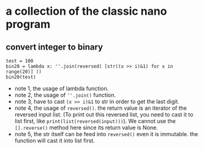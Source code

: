 # a collection of the classic nano program

## convert integer to binary
```
test = 100
bin20 = lambda x: ''.join(reversed( [str((x >> i)&1) for x in range(20)] ))
bin20(test)
``` 
*  note 1, the usage of lambda function.
*  note 2, the usage of ```''.join()``` function.
*  note 3, have to cast ```(x >> i)&1``` to str in order to get the last digit.
*  note 4, the usage of ```reversed()```. the return value is an iterator of the reversed input list. (To print out this reversed list, you need to cast it to list first, like ```print(list(reversed(input)))```). We cannot use the ```[].reverse()``` method here since its return value is None. 
*  note 5, the str itself can be feed into ```reversed()``` even it is immutable. the function will cast it into list first.
